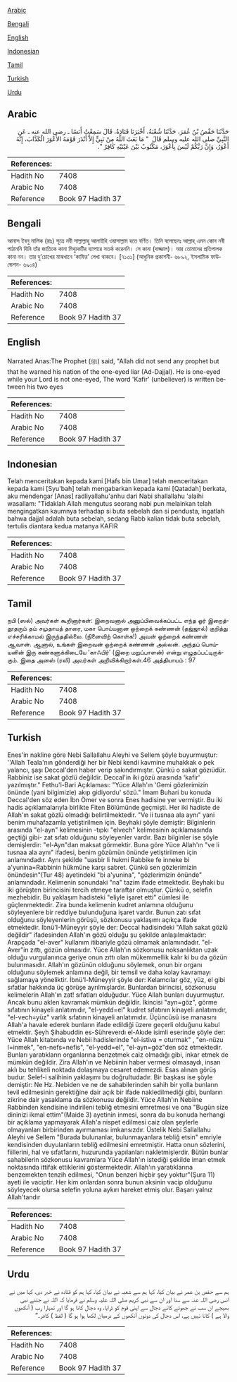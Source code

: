 [Arabic](#arabic)

[Bengali](#bengali)

[English](#english)

[Indonesian](#indonesian)

[Tamil](#tamil)

[Turkish](#turkish)

[Urdu](#urdu)

## Arabic


<div dir="rtl" lang="ar" style={{fontSize:'larger',backgroundColor:'#f8f9fa',padding:20}}>
حَدَّثَنَا حَفْصُ بْنُ عُمَرَ، حَدَّثَنَا شُعْبَةُ، أَخْبَرَنَا قَتَادَةُ، قَالَ سَمِعْتُ أَنَسًا ـ رضى الله عنه ـ عَنِ النَّبِيِّ صلى الله عليه وسلم قَالَ ‏ "‏ مَا بَعَثَ اللَّهُ مِنْ نَبِيٍّ إِلاَّ أَنْذَرَ قَوْمَهُ الأَعْوَرَ الْكَذَّابَ، إِنَّهُ أَعْوَرُ، وَإِنَّ رَبَّكُمْ لَيْسَ بِأَعْوَرَ، مَكْتُوبٌ بَيْنَ عَيْنَيْهِ كَافِرٌ ‏"‏‏.‏
</div>
<div style={{backgroundColor:'#f8f9fa',padding:20, marginBottom: 10}}><table> <thead> <tr> <th>References:</th> <th></th> </tr> </thead> <tbody><tr><td>Hadith No</td><td>7408</td></tr><tr><td>Arabic No</td><td>7408</td></tr><tr><td>Reference</td><td>Book 97 Hadith 37</td></tr></tbody></table></div>

## Bengali


<div dir="ltr" lang="bn" style={{fontSize:'larger',backgroundColor:'#f8f9fa',padding:20}}>
আনাস ইবনু মালিক (রাঃ) সূত্রে নবী সাল্লাল্লাহু আলাইহি ওয়াসাল্লাম হতে বর্ণিত। তিনি বলেছেনঃ আল্লাহ্ এমন কোন নবী পাঠাননি যিনি তাঁর জাতিকে কানা মিথ্যুকটির ব্যাপারে সতর্ক করেননি। সে কানা (দাজ্জাল)। আর তোমাদের প্রতিপালক কানা নন। তার দু’চোখের মাঝখানে ‘কাফির’ লেখা থাকবে। [৭১৩১] (আধুনিক প্রকাশনী- ৬৮৯২, ইসলামিক ফাউন্ডেশন- ৬৯০৪)
</div>
<div style={{backgroundColor:'#f8f9fa',padding:20, marginBottom: 10}}><table> <thead> <tr> <th>References:</th> <th></th> </tr> </thead> <tbody><tr><td>Hadith No</td><td>7408</td></tr><tr><td>Arabic No</td><td>7408</td></tr><tr><td>Reference</td><td>Book 97 Hadith 37</td></tr></tbody></table></div>

## English


<div dir="ltr" lang="en" style={{fontSize:'larger',backgroundColor:'#f8f9fa',padding:20}}>
Narrated Anas:The Prophet (ﷺ) said, "Allah did not send any prophet but that he warned his nation of the one-eyed liar (Ad-Dajjal). He is one-eyed while your Lord is not one-eyed, The word 'Kafir' (unbeliever) is written between his two eyes
</div>
<div style={{backgroundColor:'#f8f9fa',padding:20, marginBottom: 10}}><table> <thead> <tr> <th>References:</th> <th></th> </tr> </thead> <tbody><tr><td>Hadith No</td><td>7408</td></tr><tr><td>Arabic No</td><td>7408</td></tr><tr><td>Reference</td><td>Book 97 Hadith 37</td></tr></tbody></table></div>

## Indonesian


<div dir="ltr" lang="id" style={{fontSize:'larger',backgroundColor:'#f8f9fa',padding:20}}>
Telah menceritakan kepada kami [Hafs bin Umar] telah menceritakan kepada kami [Syu'bah] telah mengabarkan kepada kami [Qatadah] berkata, aku mendengar [Anas] radliyallahu'anhu dari Nabi shallallahu 'alaihi wasallam: "Tidaklah Allah mengutus seorang nabi pun melainkan telah mengingatkan kaumnya terhadap si buta sebelah dan si pendusta, ingatlah bahwa dajjal adalah buta sebelah, sedang Rabb kalian tidak buta sebelah, tertulis diantara kedua matanya KAFIR
</div>
<div style={{backgroundColor:'#f8f9fa',padding:20, marginBottom: 10}}><table> <thead> <tr> <th>References:</th> <th></th> </tr> </thead> <tbody><tr><td>Hadith No</td><td>7408</td></tr><tr><td>Arabic No</td><td>7408</td></tr><tr><td>Reference</td><td>Book 97 Hadith 37</td></tr></tbody></table></div>

## Tamil


<div dir="ltr" lang="ta" style={{fontSize:'larger',backgroundColor:'#f8f9fa',padding:20}}>
நபி (ஸல்) அவர்கள் கூறினார்கள்: இறைவனால் அனுப்பிவைக்கப்பட்ட எந்த ஓர் இறைத்தூதரும் தம் சமுதாயத் தாரை, மகா பொய்யனான ஒற்றைக் கண்ணன் (தஜ்ஜால்) குறித்து எச்சரிக்காமல் இருந்ததில்லை. (நினைவிற் கொள்க!) அவன் ஒற்றைக் கண்ணன் ஆவான். ஆனால், உங்கள் இறைவன் ஒற்றைக் கண்ணன் அல்லன். அந்தப் பொய்யனின் இரு கண்களுக்கிடையே ‘காஃபிர்’ (இறை மறுப்பாளன்) என்று எழுதப்பட்டிருக்கும். இதை அனஸ் (ரலி) அவர்கள் அறிவிக்கிறார்கள்.46 அத்தியாயம் : 97
</div>
<div style={{backgroundColor:'#f8f9fa',padding:20, marginBottom: 10}}><table> <thead> <tr> <th>References:</th> <th></th> </tr> </thead> <tbody><tr><td>Hadith No</td><td>7408</td></tr><tr><td>Arabic No</td><td>7408</td></tr><tr><td>Reference</td><td>Book 97 Hadith 37</td></tr></tbody></table></div>

## Turkish


<div dir="ltr" lang="tr" style={{fontSize:'larger',backgroundColor:'#f8f9fa',padding:20}}>
Enes'in nakline göre Nebi Sallallahu Aleyhi ve Sellem şöyle buyurmuştur: ''Allah Teala'nın gönderdiği her bir Nebi kendi kavmine muhakkak o pek yalancı, şaşı Deccal'den haber verip sakındırmıştır. Çünkü o sakat gözıüdür. Rabbiniz ise sakat gözlü değildir. Deccal'in iki gözü arasında 'kafir' yazılmıştır." Fethu'l-Bari Açıklaması: "Yüce Allah'ın 'Gemi gözlerimizin önünde (yani bilgimizle) akıp gidiyordu' sözü." İmam Buhari bu konuda Deccal'den söz eden İbn Ömer ve sonra Enes hadisine yer vermiştir. Bu iki hadis açıklamalarıyla birlikte Fiten Bölümünde geçmişti. Her iki hadiste de Allah'ın sakat gözlü olmadığı belirtilmektedir. "Ve ii tusnaa ala aynı" yani benim muhafazamla yetiştirilmen için. Beyhaki şöyle demiştir: Bilginlerin arasında "el-ayn" kelimesinin -tıpkı "elvech" kelimesinin açıklamasında geçtiği gibi- zat sıfatı olduğunu söyleyenler vardır. Bazı bilginler ise şöyle demişlerdir: "el-Ayn"dan maksat görmektir. Buna göre Yüce Allah'ın "ve li tusnaa ala aynı" ifadesi, benim gözümün önünde yetiştirilmen için anlamındadır. Aynı şekilde "uasbir li hukmi Rabbike fe inneke bi a'yunina=Rabbinin hükmüne karşı sabret. Çünkü sen gözlerimizin önündesin"(Tur 48) ayetindeki "bi a'yunina", "gözlerimizin önünde" anlamındadır. Kelimenin sonundaki "na" tazim ifade etmektedir. Beyhaki bu iki görüşten birincisini tercih etmeye taraftar olmuştur. Çünkü o, selefin mezhebidir. Bu yaklaşım hadisteki "eliyle işaret etti" cümlesi ile güçlenmektedir. Zira bunda kelimenin kudret anlamına olduğunu söyleyenlere bir reddiye bulunduğuna işaret vardır. Bunun zatı sıfat olduğunu söyleyenlerin görüşü, sözkonusu yaklaşımı açıkça ifade etmektedir. İbnü'I-Müneyyir şöyle der: Deccal hadisindeki "Allah sakat gözlü değildir" ifadesinden Allah'ın gözü olduğu şu şekilde anlaşılmaktadır: Arapçada "el-aver" kullanım itibariyle gözü olmamak anlamındadır. "el-Aver"in zıttı, gözün olmasıdır. Yüce Allah'ın sözkonusu noksanlıktan uzak olduğu vurgulanınca geriye onun zıttı olan mükemmellik kalır ki bu da gözün bulunmasıdır. Allah'ın gözünün olduğunu söylemek, onun bir organı olduğunu söylemek anlamına değil, bir temsil ve daha kolay kavramayı sağlamaya yöneliktir. İbnü'l-Müneyyir şöyle der: Kelamcılar göz, yüz, el gibi sıfatlar hakkında üç görüşe ayrılmışlardır. Bunlardan birincisi, sözkonusu kelimelerin Allah'ın zat! sıfatları olduğudur. Yüce Allah bunları duyurmuştur. Ancak bunu aklen kavramak mümkün değildir. İkincisi "ayn=göz", görme sıfatının kinayeli anlatımıdır, "el-yedd=el" kudret sıfatının kinayeli anlatımıdır, "el-vech=yüz" varlık sıfatının kinayeli anlatımıdır. Üçüncüsü ise manasını Allah'a havale ederek bunların ifade edildiği üzere geçerli olduğunu kabul etmektir. Şeyh Şihabuddin es-Sühreverdı el-Akıde isimli eserinde şöyle der: Yüce Allah kitabında ve Nebii hadislerinde "el-istiva = oturmak" , "en-nüzu I=inmek", "en-nefs=nefis", "el-yedd=el", "el-ayn=göz"den söz etmektedir. Bunları yaratıkların organlarına benzetmek caiz olmadığı gibi, inkar etmek de mümkün değildir. Zira Allah'ın ve Nebiinin haber vermesi olmasaydı, insan aklı bu tehlikeli noktada dolaşmaya cesaret edemezdi. Esas alınan görüş budur. Selef-i salihinin yaklaşımı bu doğrultudadır. Bir başkası ise şöyle demiştir: Ne Hz. Nebiden ve ne de sahabilerinden sahih bir yolla bunların tevil edilmesinin gerektiğine dair açık bir ifade nakledilmediği gibi, bunların zikrine dair yasaklama da sözkonusu değildir. Yüce Allah'ın Nebiine Rabbinden kendisine indirileni tebliğ etmesini emretmesi ve ona "Bugün size dininizi ikmal ettim"(Maide 3) ayetinin inmesi, sonra da bu konuda herhangi bir açıklama yapmayarak Allah'a nispet edilmesi caiz olan şeylerle olmayanları birbirinden ayırmaması imkansızdır. Üstelik Nebi Sallallahu Aleyhi ve Sellem "Burada bulunanlar, bulunmayanlara tebliğ etsin" emriyle kendisinden duyulanların tebliğ edilmesini emretmiştir. Hatta onun sözlerini, fiillerini, hal ve sıfat1arını, huzurunda yapılanları nakletmişlerdir. Bütün bunlar sahabilerin sözkonusu kavramlara Yüce Allah'ın istediği şekilde iman etmek noktasında ittifak ettiklerini göstermektedir. Allah'ın yaratıklarına benzemekten tenzih edilmesi, "Onun benzeri hiçbir şey yoktur"(Şura 11) ayeti ile vaciptir. Her kim onlardan sonra bunun aksinin vacip olduğunu söyleyecek olursa selefin yoluna aykırı hareket etmiş olur. Başarı yalnız Allah'tandır
</div>
<div style={{backgroundColor:'#f8f9fa',padding:20, marginBottom: 10}}><table> <thead> <tr> <th>References:</th> <th></th> </tr> </thead> <tbody><tr><td>Hadith No</td><td>7408</td></tr><tr><td>Arabic No</td><td>7408</td></tr><tr><td>Reference</td><td>Book 97 Hadith 37</td></tr></tbody></table></div>

## Urdu


<div dir="rtl" lang="ur" style={{fontSize:'larger',backgroundColor:'#f8f9fa',padding:20}}>
ہم سے حفص بن عمر نے بیان کیا، کہا ہم سے شعبہ نے بیان کیا، کہا ہم کو قتادہ نے خبر دی، کہا میں نے انس رضی اللہ عنہ سے سنا اور ان سے نبی کریم صلی اللہ علیہ وسلم نے فرمایا کہ اللہ نے جتنے نبی بھیجے ان سب نے جھوٹے کانے دجال سے اپنی قوم کو ڈرایا، وہ دجال کانا ہو گا اور تمہارا رب ( آنکھوں والا ہے ) کانا نہیں ہے، اس دجال کی دونوں آنکھوں کے درمیان لکھا ہوا ہو گا ( لفظ ) کافر۔“
</div>
<div style={{backgroundColor:'#f8f9fa',padding:20, marginBottom: 10}}><table> <thead> <tr> <th>References:</th> <th></th> </tr> </thead> <tbody><tr><td>Hadith No</td><td>7408</td></tr><tr><td>Arabic No</td><td>7408</td></tr><tr><td>Reference</td><td>Book 97 Hadith 37</td></tr></tbody></table></div>